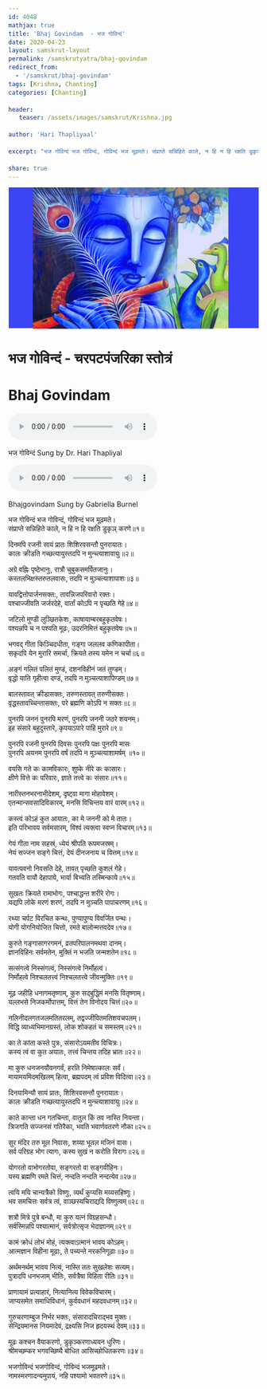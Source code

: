 ```yaml
---    
id: 4048    
mathjax: true    
title: 'Bhaj Govindam  - भज गोविन्दं'    
date: 2020-04-23    
layout: samskrut-layout 
permalink: /samskrutyatra/bhaj-govindam
redirect_from: 
  - '/samskrut/bhaj-govindam'
tags: [Krishna, Chanting]
categories: [Chanting]
    
header:    
   teaser: /assets/images/samskrut/Krishna.jpg    
    
author: 'Hari Thapliyaal'    
    
excerpt: "भज गोविन्दं भज गोविन्दं, गोविन्दं भज मूढ़मते। संप्राप्ते सन्निहिते काले, न हि न हि रक्षति डुकृञ् करणे॥१॥"   
    
share: true    
---    
```

    
![](/assets/images/samskrut/Krishna.jpg)    
    
# भज गोविन्दं - चरपटपंजरिका स्तोत्रं    
# Bhaj Govindam     
    
<audio controls>
  <source src="https://raw.githubusercontent.com/dasarpai/DAI-mp3/main/dasarpai-mp3/028-charpatPanjarikaStotram.mp3" type="audio/mp3">
  Your browser does not support the audio element.
</audio>    

भज गोविन्दं Sung by Dr. Hari Thapliyal 
    
<audio controls>
  <source src="https://raw.githubusercontent.com/dasarpai/DAI-mp3/main/dasarpai-mp3/O005_AdiShankaras_BhajaGovinda_by_Gabriella_Burnel.mp3" type="audio/mp3">
  Your browser does not support the audio element.
</audio>     
  
Bhajgovindam Sung by Gabriella Burnel    
    
भज गोविन्दं भज गोविन्दं, गोविन्दं भज मूढ़मते।    
संप्राप्ते सन्निहिते काले, न हि न हि रक्षति डुकृञ् करणे॥१॥    
    
दिनमपि रजनी सायं प्रातः शिशिरवसन्तौ पुनरायातः।    
कालः क्रीडति गच्छत्यायुस्तदपि न मुन्च्त्याशावायुः॥२॥    
    
अग्रे वह्निः पृष्ठेभानुः, रात्रौ चुबुकसमर्पितजानुः।    
करतलभिक्षस्तरुतलवासः, तदपि न मुञ्चत्याशापाशः॥३॥    
    
यावद्वित्तोपार्जनसक्त:, तावन्निजपरिवारो रक्तः।    
पश्चाज्जीवति जर्जरदेहे, वार्तां कोऽपि न पृच्छति गेहे॥४॥    
    
जटिलो मुण्डी लुञ्छितकेशः, काषायाम्बरबहुकृतवेषः।    
पश्यन्नपि च न पश्यति मूढः, उदरनिमित्तं बहुकृतवेषः॥५॥    
    
भगवद् गीता किञ्चिदधीता, गङ्गा जललव कणिकापीता।    
सकृदपि येन मुरारि समर्चा, क्रियते तस्य यमेन न चर्चा॥६॥    
    
अङ्गं गलितं पलितं मुण्डं, दशनविहीनं जतं तुण्डम्।    
वृद्धो याति गृहीत्वा दण्डं, तदपि न मुञ्चत्याशापिण्डम्॥७॥    
    
बालस्तावत् क्रीडासक्तः, तरुणस्तावत् तरुणीसक्तः।    
वृद्धस्तावच्चिन्तासक्तः, परे ब्रह्मणि कोऽपि न सक्तः॥८॥    
    
पुनरपि जननं पुनरपि मरणं, पुनरपि जननी जठरे शयनम्।    
इह संसारे बहुदुस्तारे, कृपयाऽपारे पाहि मुरारे॥९॥    
    
पुनरपि रजनी पुनरपि दिवसः पुनरपि पक्षः पुनरपि मासः    
पुनरपि अयनम पुनरपि वर्षं तदपि न मुञ्चत्याशामर्षम् ॥१०॥    
    
वयसि गते कः कामविकारः, शुष्के नीरे कः कासारः।    
क्षीणे वित्ते कः परिवारः, ज्ञाते तत्त्वे कः संसारः॥११॥    
    
नारीस्तनभरनाभीदेशम्, दृष्ट्वा मागा मोहावेशम्।    
एतन्मान्सवसादिविकारम्, मनसि विचिन्तय वारं वारम्॥१२॥    
    
कस्त्वं कोऽहं कुत आयातः, का मे जननी को मे तातः।    
इति परिभावय सर्वमसारम्, विश्वं त्यक्त्वा स्वप्न विचारम्॥१३॥    
    
गेयं गीता नाम सहस्रं, ध्येयं श्रीपति रूपमजस्रम्।    
नेयं सज्जन सङ्गे चित्तं, देयं दीनजनाय च वित्तम्॥१४॥    
    
यावत्पवनो निवसति देहे, तावत् पृच्छति कुशलं गेहे।    
गतवति वायौ देहापाये, भार्या बिभ्यति तस्मिन्काये॥१५॥    
    
सुखतः क्रियते रामाभोगः, पश्चाद्धन्त शरीरे रोगः।    
यद्यपि लोके मरणं शरणं, तदपि न मुञ्चति पापाचरणम्॥१६॥    
    
रथ्या चर्पट विरचित कन्थः, पुण्यापुण्य विवर्जित पन्थः।    
योगी योगनियोजित चित्तो, रमते बालोन्मत्तवदेव॥१७॥    
    
कुरुते गङ्गासागरगमनं, व्रतपरिपालनमथवा दानम्।    
ज्ञानविहिनः सर्वमतेन, मुक्तिं न भजति जन्मशतेन॥१८॥    
    
सत्संगत्वे निस्संगत्वं, निस्संगत्वे निर्मोहत्वं।    
निर्मोहत्वे निश्चलतत्त्वं निश्चलतत्त्वे जीवन्मुक्तिः॥१९॥    
    
मूढ़ जहीहि धनागमतृष्णाम्, कुरु सद्बुद्धिमं मनसि वितृष्णाम्।    
यल्लभसे निजकर्मोपात्तम्, वित्तं तेन विनोदय चित्तं॥२०॥    
    
नलिनीदलगतजलमतितरलम्, तद्वज्जीवितमतिशयचपलम्।    
विद्धि व्याध्यभिमानग्रस्तं, लोक शोकहतं च समस्तम्॥२१॥    
    
का ते कांता कस्ते पुत्रः, संसारोऽयमतीव विचित्रः।    
कस्य त्वं वा कुत अयातः, तत्त्वं चिन्तय तदिह भ्रातः॥२२॥    
    
मा कुरु धनजनयौवनगर्वं, हरति निमेषात्कालः सर्वं।    
मायामयमिदमखिलम् हित्वा, ब्रह्मपदम् त्वं प्रविश विदित्वा॥२३॥    
    
दिनयामिन्यौ सायं प्रातः, शिशिरवसन्तौ पुनरायातः।    
कालः क्रीडति गच्छत्यायुस्तदपि न मुन्च्त्याशावायुः॥२४॥    
    
काते कान्ता धन गतचिन्ता, वातुल किं तव नास्ति नियन्ता।    
त्रिजगति सज्जनसं गतिरैका, भवति भवार्णवतरणे नौका॥२५॥    
    
सुर मंदिर तरु मूल निवासः, शय्या भूतल मजिनं वासः।    
सर्व परिग्रह भोग त्यागः, कस्य सुखं न करोति विरागः॥२६॥    
    
योगरतो वाभोगरतोवा, सङ्गरतो वा सङ्गवीहिनः।    
यस्य ब्रह्मणि रमते चित्तं, नन्दति नन्दति नन्दत्येव॥२७॥    
    
त्वयि मयि चान्यत्रैको विष्णुः, व्यर्थं कुप्यसि मय्यसहिष्णुः।    
भव समचित्तः सर्वत्र त्वं, वाञ्छस्यचिराद्यदि विष्णुत्वम्॥२८॥    
    
शत्रौ मित्रे पुत्रे बन्धौ, मा कुरु यत्नं विग्रहसन्धौ।    
सर्वस्मिन्नपि पश्यात्मानं, सर्वत्रोत्सृज भेदाज्ञानम्॥२९॥    
    
कामं क्रोधं लोभं मोहं, त्यक्त्वाऽत्मानं भावय कोऽहम्।    
आत्मज्ञान विहीना मूढाः, ते पच्यन्ते नरकनिगूढाः॥३०॥    
    
अर्थंमनर्थम् भावय नित्यं, नास्ति ततः सुखलेशः सत्यम्।    
पुत्रादपि धनभजाम् भीतिः, सर्वत्रैषा विहिता रीतिः॥३१॥    
    
प्राणायामं प्रत्याहारं, नित्यानित्य विवेकविचारम्।    
जाप्यसमेत समाधिविधानं, कुर्ववधानं महदवधानम्॥३२॥    
    
गुरुचरणाम्बुज निर्भर भक्तः, संसारादचिराद्भव मुक्तः।    
सेन्द्रियमानस नियमादेवं, द्रक्ष्यसि निज हृदयस्थं देवम्॥३३॥    
    
मूढः कश्चन वैयाकरणो, डुकृञ्करणाध्ययन धुरिणः।    
श्रीमच्छम्कर भगवच्छिष्यै बोधित आसिच्छोधितकरणः॥३४॥    
    
भजगोविन्दं भजगोविन्दं, गोविन्दं भजमूढमते।    
नामस्मरणादन्यमुपायं, नहि पश्यामो भवतरणे॥३५॥    
    
